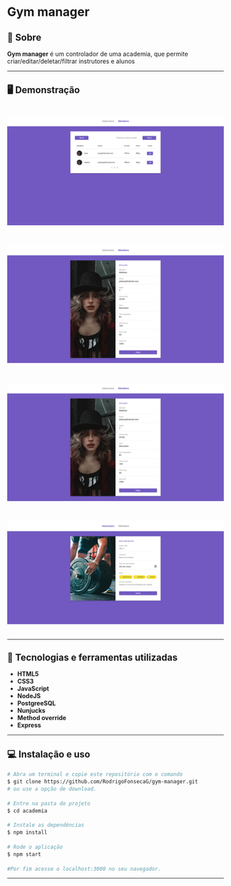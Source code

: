 # Gym manager


## 📝 Sobre

**Gym manager** é um controlador de uma academia, que permite criar/editar/deletar/filtrar instrutores e alunos


---------

## 🖥️ Demonstração

<h1>
    <img src="index.png"
</h1> 

<h1>
    <img src="show.png"
</h1> 

<h1>
    <img src="edit.png"
</h1> 

<h1>
    <img src="create.png"
</h1> 



----------


## 🚀 Tecnologias e ferramentas utilizadas

- **HTML5**
- **CSS3**
- **JavaScript**
- **NodeJS**
- **PostgreeSQL**
- **Nunjucks**
- **Method override**
- **Express**

---------

## 💻 Instalação e uso

```bash
# Abra um terminal e copie este repositório com o comando
$ git clone https://github.com/RodrigoFonsecaG/gym-manager.git
# ou use a opção de download.

# Entre na pasta do projeto 
$ cd academia

# Instale as dependências
$ npm install

# Rode o aplicação
$ npm start

#Por fim acesse o localhost:3000 no seu navegador.
```

-----------
